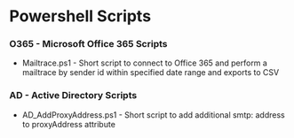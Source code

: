 # Powershell Scripts

### O365 - Microsoft Office 365 Scripts

* Mailtrace.ps1 -
Short script to connect to Office 365 and perform a mailtrace by sender id
within specified date range and exports to CSV

### AD - Active Directory Scripts

* AD_AddProxyAddress.ps1 -
Short script to add additional smtp: address to proxyAddress attribute 
